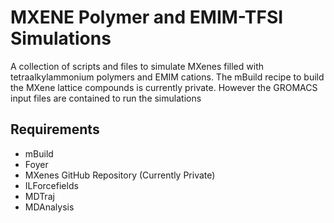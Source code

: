 # MXENE Polymer and EMIM-TFSI Simulations

A collection of scripts and files to simulate MXenes filled with
tetraalkylammonium polymers and EMIM cations.  The mBuild recipe to build the MXene lattice compounds is currently private.  However the GROMACS input files are contained to run the simulations

## Requirements
- mBuild
- Foyer
- MXenes GitHub Repository (Currently Private)
- ILForcefields
- MDTraj
- MDAnalysis
